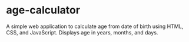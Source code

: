 # age-calculator
A simple web application to calculate age from date of birth using HTML, CSS, and JavaScript. Displays age in years, months, and days.
